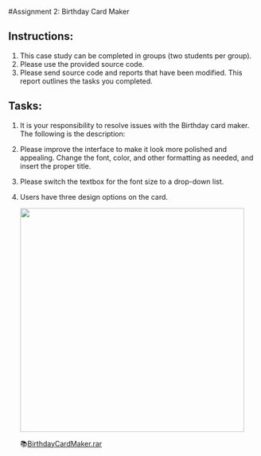 #Assignment 2: Birthday Card Maker

## Instructions:

1. This case study can be completed in groups (two students per group).
2. Please use the provided source code.
3. Please send source code and reports that have been modified. This report outlines the tasks you completed.

## Tasks:

1. It is your responsibility to resolve issues with the Birthday card maker. The following is the description:
2. Please improve the interface to make it look more polished and appealing. Change the font, color, and other formatting as needed, and insert the proper title.
3. Please switch the textbox for the font size to a drop-down list.
4. Users have three design options on the card.

    <img src="https://github.com/drshahizan/learn-aspnet/blob/main/image/ass2.png" width="450" />

    📚[BirthdayCardMaker.rar](https://github.com/drshahizan/learn-aspnet/blob/main/image/CurrencyConverter.rar)
